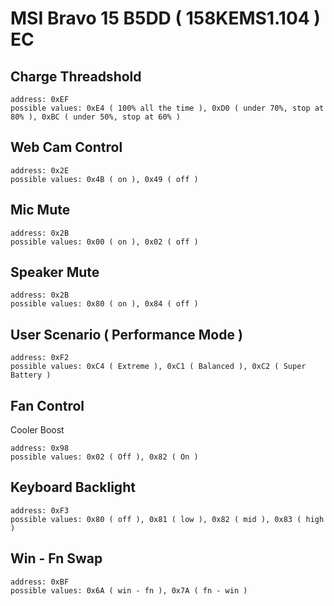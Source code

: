 # MSI Bravo 15 B5DD ( 158KEMS1.104 ) EC

## Charge Threadshold

```
address: 0xEF
possible values: 0xE4 ( 100% all the time ), 0xD0 ( under 70%, stop at 80% ), 0xBC ( under 50%, stop at 60% )
```

## Web Cam Control

```
address: 0x2E
possible values: 0x4B ( on ), 0x49 ( off )
```

## Mic Mute

```
address: 0x2B
possible values: 0x00 ( on ), 0x02 ( off )
```

## Speaker Mute

```
address: 0x2B
possible values: 0x80 ( on ), 0x84 ( off )
```

## User Scenario ( Performance Mode )

```
address: 0xF2
possible values: 0xC4 ( Extreme ), 0xC1 ( Balanced ), 0xC2 ( Super Battery )
```

## Fan Control

Cooler Boost

```
address: 0x98
possible values: 0x02 ( Off ), 0x82 ( On )
```

## Keyboard Backlight

```
address: 0xF3
possible values: 0x80 ( off ), 0x81 ( low ), 0x82 ( mid ), 0x83 ( high )
```

## Win - Fn Swap

```
address: 0xBF
possible values: 0x6A ( win - fn ), 0x7A ( fn - win )
```
